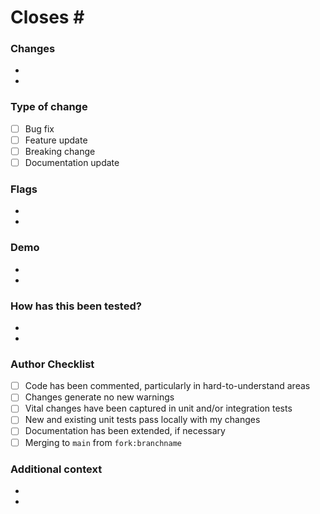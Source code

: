 
# Closes #<CORRESPONDING ISSUE NUMBER>
<!--- Provide an overall summary of the pull request -->

### Changes
<!--- More detailed and granular description of changes -->
<!--- These should likely be gathered from commit message summaries -->
- <ONE>
- <TWO>

### Type of change
- [ ] Bug fix
- [ ] Feature update
- [ ] Breaking change
- [ ] Documentation update

### Flags
<!--- Provide context or concerns a reviewer should be aware of -->
- <ONE>
- <TWO>

### Demo
<!--- Provide an easily accessible demonstration of the changes, if applicable (preferably in png/gif format) -->
- <ONE>
- <TWO>

### How has this been tested?
<!---[Describe the tests that you ran to verify your changes]-->
- <ONE>
- <TWO>

### Author Checklist
- [ ] Code has been commented, particularly in hard-to-understand areas 
- [ ] Changes generate no new warnings
- [ ] Vital changes have been captured in unit and/or integration tests
- [ ] New and existing unit tests pass locally with my changes
- [ ] Documentation has been extended, if necessary
- [ ] Merging to `main` from `fork:branchname`

### Additional context 
<!--- [Add any other context about the PR here] -->
- <ONE>
- <TWO>